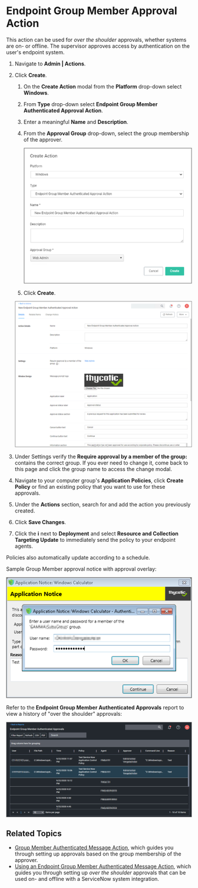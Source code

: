 [title]: # (Endpoint Group Member Approval)
[tags]: # (action)
[priority]: # (5)
# Endpoint Group Member Approval Action

This action can be used for _over the shoulder_ approvals, whether systems are on- or offline. The supervisor approves access by authentication on the user's endpoint system.

1. Navigate to __Admin | Actions__.
1. Click __Create__.
   1. On the __Create Action__ modal from the __Platform__ drop-down select __Windows__.
   1. From __Type__ drop-down select __Endpoint Group Member Authenticated Approval Action__.
   1. Enter a meaningful __Name__ and __Description__.
   1. From the __Approval Group__ drop-down, select the group membership of the approver.

      ![create over shoulder approval action](images/over-shoulder.png "Endpoint Group Member Authenticated Message Action")
   1. Click __Create__.

   ![over shoulder approval action](images/over-shoulder-1.png "New Endpoint Group Member Authenticated Message Action")
1. Under Settings verify the __Require approval by a member of the group:__ contains the correct group. If you ever need to change it, come back to this page and click the group name to access the change modal.
1. Navigate to your computer group's __Application Policies__, click __Create Policy__ or find an existing policy that you want to use for these approvals.
1. Under the __Actions__ section, search for and add the action you previously created.
1. Click __Save Changes__.
1. Click the __i__ next to __Deployment__ and select __Resource and Collection Targeting Update__ to immediately send the policy to your endpoint agents.

Policies also automatically update according to a schedule.

Sample Group Member approval notice with approval overlay:

![sample](images/over-shoulder-2.png "Sample Group Member Application Notice with Approval overlay")

Refer to the __Endpoint Group Member Authenticated Approvals__ report to view a history of "over the shoulder" approvals:

![report](images/over-shoulder-3.png "Endpoint Group Member Authenticated Approvals report")

## Related Topics

* [Group Member Authenticated Message Action](group-member-approvals.md), which guides you through setting up approvals based on the group membership of the approver.
* [Using an Endpoint Group Member Authenticated Message Action](../config/foreign-systems/third-party/set-up-servicenow.md), which guides you through setting up _over the shoulder_ approvals that can be used on- and offline with a ServiceNow system integration.
